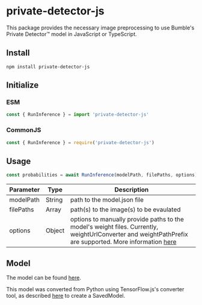# private-detector-js

This package provides the necessary image preprocessing to use Bumble's Private Detector™ model in JavaScript or TypeScript.

## Install
```shell
npm install private-detector-js
```

## Initialize

### ESM
```javascript
const { RunInference } = import 'private-detector-js'
```
### CommonJS
```javascript
const { RunInference } = require('private-detector-js')
```
## Usage
```javascript
const probabilities = await RunInference(modelPath, filePaths, options)
```

| Parameter | Type   | Description                                                                                                                   |
| --------- | ------ | ----------------------------------------------------------------------------------------------------------------------------- |
| modelPath | String | path to the model.json file                                                                                                   |
| filePaths | Array  | path(s) to the image(s) to be evaulated                                                                                         |
| options   | Object | options to manually provide paths to the model's weight files. Currently, weightUrlConverter and weightPathPrefix are supported. More information [here](https://js.tensorflow.org/api/latest/) |



## Model

The model can be found [here](https://huggingface.co/russplusplus/bumble-private-detector-js/tree/main).

This model was converted from Python using TensorFlow.js's converter tool, as described [here](https://www.npmjs.com/package/@tensorflow/tfjs-converter) to create a SavedModel.
